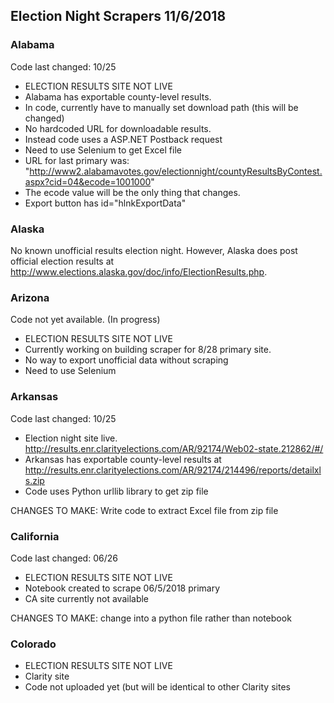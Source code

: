 ## Election Night Scrapers 11/6/2018

### Alabama

Code last changed: 10/25 
* ELECTION RESULTS SITE NOT LIVE
* Alabama has exportable county-level results. 
* In code, currently have to manually set download path (this will be changed)
* No hardcoded URL for downloadable results. 
* Instead code uses a ASP.NET Postback request
* Need to use Selenium to get Excel file
* URL for last primary was: "http://www2.alabamavotes.gov/electionnight/countyResultsByContest.aspx?cid=04&ecode=1001000"
* The ecode value will be the only thing that changes. 
* Export button has id="hlnkExportData"

### Alaska

No known unofficial results election night. However, Alaska does post official election results at http://www.elections.alaska.gov/doc/info/ElectionResults.php. 

### Arizona
Code not yet available. (In progress)
* ELECTION RESULTS SITE NOT LIVE
* Currently working on building scraper for 8/28 primary site. 
* No way to export unofficial data without scraping
* Need to use Selenium 

### Arkansas 

Code last changed: 10/25
* Election night site live. http://results.enr.clarityelections.com/AR/92174/Web02-state.212862/#/
* Arkansas has exportable county-level results at http://results.enr.clarityelections.com/AR/92174/214496/reports/detailxls.zip
* Code uses Python urllib library to get zip file 

CHANGES TO MAKE: Write code to extract Excel file from zip file

### California

Code last changed: 06/26
* ELECTION RESULTS SITE NOT LIVE
* Notebook created to scrape 06/5/2018 primary
* CA site currently not available

CHANGES TO MAKE: change into a python file rather than notebook

### Colorado
* ELECTION RESULTS SITE NOT LIVE
* Clarity site
* Code not uploaded yet (but will be identical to other Clarity sites

##